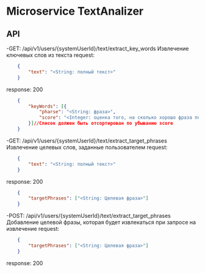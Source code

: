 # Microservice TextAnalizer

## API
 -GET: /api/v1/users/{systemUserId}/text/extract_key_words
  Извлечение ключевых слов из текста
 request:
```json
	{
		"text": "<String: полный текст>"
	}
```
 response: 200
```json
	{
		"keyWords": [{
			"pharse": "<String: фраза>",
			"score": "<Integer: оценка того, на сколько хорошо фраза подходит>"
		}]//Список должен быть отсортирован по убыванию score
	}
```
 -GET: /api/v1/users/{systemUserId}/text/extract_target_phrases
  Извлечение целевых слов, заданные пользователем
  request:
```json
	{
		"text": "<String: полный текст>"
	}
```
 response: 200
```json
	{
		"targetPhrases": ["<String: Целевая фраза>"]
	}
```
-POST: /api/v1/users/{systemUserId}/text/extract_target_phrases
 Добавление целевой фразы, которая будет извлекаться при запросе на извлечение
 request:
```json
	{
		"targetPhrases": ["<String: Целевая фраза>"]
	}
```
 response: 200